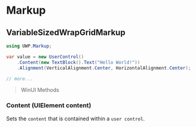 # Markup
## VariableSizedWrapGridMarkup

```csharp
using UWP.Markup;

var value = new UserControl()
    .Content(new TextBlock().Text("Hello World!"))
    .Alignment(VerticalAlignment.Center, HorizontalAlignment.Center);

// more...
```

> WinUI Methods
### Content (UIElement content)
Sets the `content` that is contained within a `user control`.